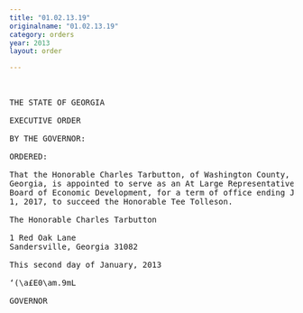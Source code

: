 ```yaml
---
title: "01.02.13.19"
originalname: "01.02.13.19"
category: orders
year: 2013
layout: order

---
```

<pre>
 

THE STATE OF GEORGIA

EXECUTIVE ORDER

BY THE GOVERNOR:

ORDERED:

That the Honorable Charles Tarbutton, of Washington County,
Georgia, is appointed to serve as an At Large Representative on the
Board of Economic Development, for a term of office ending July
1, 2017, to succeed the Honorable Tee Tolleson.

The Honorable Charles Tarbutton

1 Red Oak Lane
Sandersville, Georgia 31082

This second day of January, 2013

‘(\a£E0\am.9mL

GOVERNOR

</pre>
